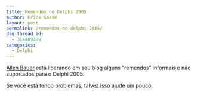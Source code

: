 ```yaml
---
title: Remendos no Delphi 2005
author: Erick Sasse
layout: post
permalink: /remendos-no-delphi-2005/
dsq_thread_id:
  - 314409306
categories:
  - Delphi
---
```

[Allen Bauer][1] est&aacute; liberando em seu blog alguns &#8220;remendos&#8221; informais e n&atilde;o suportados para o Delphi 2005. 

Se voc&ecirc; est&aacute; tendo problemas, talvez isso ajude um pouco.

 [1]: http://blogs.borland.com/abauer/
